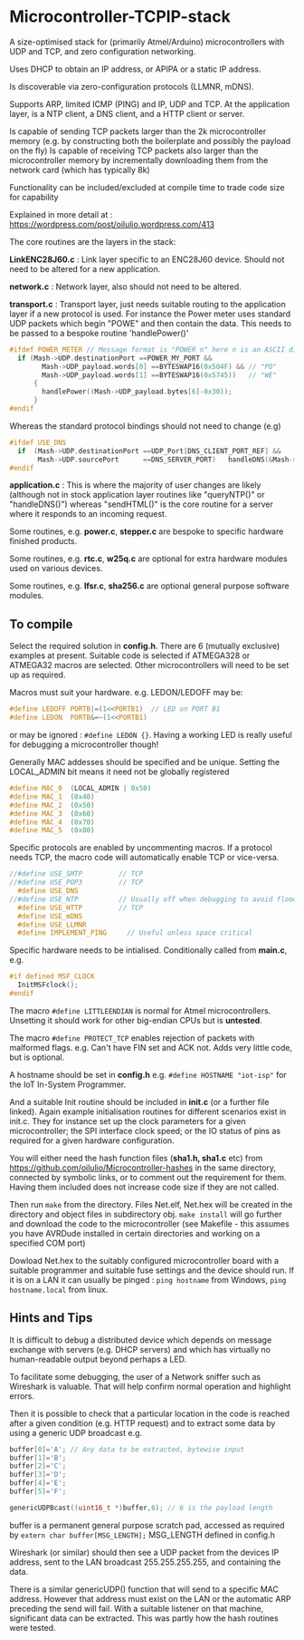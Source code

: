 # Microcontroller-TCPIP-stack
A size-optimised stack for (primarily Atmel/Arduino) microcontrollers with UDP and TCP, and zero configuration networking.

Uses DHCP to obtain an IP address, or APIPA or a static IP address.

Is discoverable via zero-configuration protocols (LLMNR, mDNS).  

Supports ARP, limited ICMP (PING) and IP, UDP and TCP.  At the application layer, is a NTP client, a DNS client, and a HTTP client or server. 

Is capable of sending TCP packets larger than the 2k microcontroller memory (e.g. by constructing both the boilerplate and possibly the payload on the fly)
Is capable of receiving TCP packets also larger than the microcontroller memory by incrementally downloading them from the network card (which has typically 8k)

Functionality can be included/excluded at compile time to trade code size for capability

Explained in more detail at : https://wordpress.com/post/oilulio.wordpress.com/413

The core routines are the layers in the stack:

**LinkENC28J60.c** : Link layer specific to an ENC28J60 device.  Should not need to be altered for a new application.

**network.c**      : Network layer, also should not need to be altered.

**transport.c**    : Transport layer, just needs suitable routing to the application layer if a new protocol is used.  For instance the Power meter uses standard UDP packets which begin "POWE" and then contain the data.  This needs to be passed to a bespoke routine 'handlePower()'

```c
#ifdef POWER_METER // Message format is "POWER n" here n is an ASCII digit 0,1,2 etc
  if (Mash->UDP.destinationPort ==POWER_MY_PORT && 
	    Mash->UDP_payload.words[0] ==BYTESWAP16(0x504F) && // "PO"
	    Mash->UDP_payload.words[1] ==BYTESWAP16(0x5745))   // "WE" 
      {
        handlePower((Mash->UDP_payload.bytes[6]-0x30));  
      }
#endif
```
Whereas the standard protocol bindings should not need to change (e.g)
```c
#ifdef USE_DNS
  if  (Mash->UDP.destinationPort ==UDP_Port[DNS_CLIENT_PORT_REF] &&
       Mash->UDP.sourcePort      ==DNS_SERVER_PORT)   handleDNS(&Mash->DNS);  
#endif
```

**application.c** : This is where the majority of user changes are likely (although not in stock application layer routines like "queryNTP()" or "handleDNS()") whereas "sendHTML()" is the core routine for a server where it responds to an incoming request.

Some routines, e.g. **power.c**, **stepper.c** are bespoke to specific hardware finished products.

Some routines, e.g. **rtc.c**, **w25q.c** are optional for extra hardware modules used on various devices. 

Some routines, e.g. **lfsr.c**, **sha256.c** are optional general purpose software modules.

## To compile
Select the required solution in **config.h**.  There are 6 (mutually exclusive) examples at present.  Suitable code is selected if ATMEGA328 or ATMEGA32 macros are selected.
Other microcontrollers will need to be set up as required.

Macros must suit your hardware.  e.g. LEDON/LEDOFF may be:

```c
#define LEDOFF PORTB|=(1<<PORTB1)  // LED on PORT B1
#define LEDON  PORTB&=~(1<<PORTB1)
```
or may be ignored : `#define LEDON {}`.  Having a working LED is really useful for debugging a microcontroller though!

Generally MAC addesses should be specified and be unique.  Setting the LOCAL_ADMIN bit means it need not be globally registered

```c
#define MAC_0  (LOCAL_ADMIN | 0x50)
#define MAC_1  (0x40)
#define MAC_2  (0x50)
#define MAC_3  (0x60)
#define MAC_4  (0x70)
#define MAC_5  (0x80)
```
Specific protocols are enabled by uncommenting macros.  If a protocol needs TCP, the macro code will automatically enable TCP or vice-versa.
```c
//#define USE_SMTP         // TCP 
//#define USE_POP3         // TCP
  #define USE_DNS          
//#define USE_NTP          // Usually off when debugging to avoid flooding
  #define USE_HTTP         // TCP
  #define USE_mDNS        
  #define USE_LLMNR         
  #define IMPLEMENT_PING     // Useful unless space critical
```
Specific hardware needs to be intialised.  Conditionally called from **main.c**, e.g.

```c
#if defined MSF_CLOCK
  InitMSFclock();
#endif
```

The macro `#define LITTLEENDIAN` is normal for Atmel microcontrollers.  Unsetting it should work for other big-endian CPUs but is **untested**.

The macro `#define PROTECT_TCP` enables rejection of packets with malformed flags.  e.g. Can't have FIN set and ACK not.  Adds very little code, but is optional.

A hostname should be set in **config.h** e.g. `#define HOSTNAME "iot-isp"` for the IoT In-System Programmer.

And a suitable Init routine should be included in **init.c** (or a further file linked).   Again example initialisation routines for different scenarios exist in init.c.  They for instance set up the clock parameters for a given microcontroller; the SPI interface clock speed; or the IO status of pins as required for a given hardware configuration.

You will either need the hash function files (**sha1.h, sha1.c** etc) from https://github.com/oilulio/Microcontroller-hashes in the same directory, connected by symbolic links, or to comment out the requirement for them.  Having them included does not increase code size if they are not called.

Then run `make` from the directory.  Files Net.elf, Net.hex will be created in the directory and object files in subdirectory obj.  `make install` will go further and download the code to the microcontroller (see Makefile - this assumes you have AVRDude installed in certain directories and working on a specified COM port)

Dowload Net.hex to the suitably configured microcontroller board with a suitable programmer and suitable fuse settings and the device should run.  If it is on a LAN it can usually be pinged : `ping hostname` from Windows, `ping hostname.local` from linux.

## Hints and Tips

It is difficult to debug a distributed device which depends on message exchange with servers (e.g. DHCP servers) and which has virtually no human-readable output beyond perhaps a LED.

To facilitate some debugging, the user of a Network sniffer such as Wireshark is valuable.  That will help confirm normal operation and highlight errors.

Then it is possible to check that a particular location in the code is reached after a given condition (e.g. HTTP request) and to extract some data by using a generic UDP broadcast e.g.

```c
buffer[0]='A'; // Any data to be extracted, bytewise input
buffer[1]='B';
buffer[2]='C';
buffer[3]='D';
buffer[4]='E';
buffer[5]='F';

genericUDPBcast((uint16_t *)buffer,6); // 6 is the payload length
``` 

buffer is a permanent general purpose scratch pad, accessed as required by `extern char buffer[MSG_LENGTH];`  MSG_LENGTH defined in config.h

Wireshark (or similar) should then see a UDP packet from the devices IP address, sent to the LAN broadcast 255.255.255.255, and containing the data.

There is a similar genericUDP() function that will send to a specific MAC address.  However that address must exist on the LAN or the automatic ARP preceding the send will fail.  With a suitable listener on that machine, significant data can be extracted.  This was partly how the hash routines were tested.
